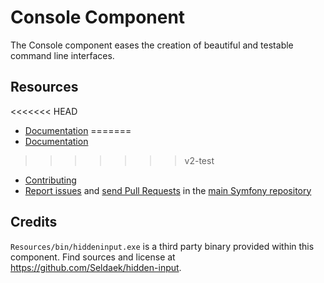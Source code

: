 Console Component
=================

The Console component eases the creation of beautiful and testable command line
interfaces.

Resources
---------

<<<<<<< HEAD
  * [Documentation](https://symfony.com/doc/current/components/console/index.html)
=======
  * [Documentation](https://symfony.com/doc/current/components/console.html)
>>>>>>> v2-test
  * [Contributing](https://symfony.com/doc/current/contributing/index.html)
  * [Report issues](https://github.com/symfony/symfony/issues) and
    [send Pull Requests](https://github.com/symfony/symfony/pulls)
    in the [main Symfony repository](https://github.com/symfony/symfony)

Credits
-------

`Resources/bin/hiddeninput.exe` is a third party binary provided within this
component. Find sources and license at https://github.com/Seldaek/hidden-input.
